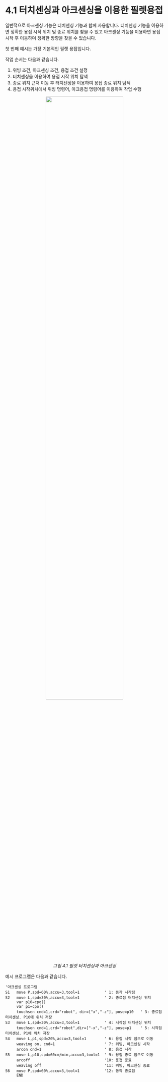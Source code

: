 ﻿# 4.1 터치센싱과 아크센싱을 이용한 필렛용접

일반적으로 아크센싱 기능은 터치센싱 기능과 함께 사용합니다. 터치센싱 기능을 이용하면 정확한 용접 시작 위치 및 종료 위치를 찾을 수 있고 아크센싱 기능을 이용하면 용접 시작 후 이동하며 정확한 방향을 찾을 수 있습니다.

첫 번째 예시는 가장 기본적인 필렛 용접입니다.

작업 순서는 다음과 같습니다.
1)	위빙 조건, 아크센싱 조건, 용접 조건 설정 
2)	터치센싱을 이용하여 용접 시작 위치 탐색
3)	종료 위치 근처 이동 후 터치센싱을 이용하여 용접 종료 위치 탐색
4)	용접 시작위치에서 위빙 명령어, 아크용접 명령어를 이용하여 작업 수행


<p align="center">
 <img src="../../_assets/4_1.png" width="70%"></img>
 <em><p align="center">그림 4.1 필렛 터치센싱과 아크센싱</p></em>
</p>


예시 프로그램은 다음과 같습니다.

~~~~~~~아크센싱 프로그램: 0001.JOB~~~~~~~~~~~~~~~ 
'아크센싱 프로그램
S1   move P,spd=60%,accu=3,tool=1  			' 1: 동작 시작점
S2   move L,spd=30%,accu=3,tool=1  			' 2: 종료점 터치센싱 위치
     var p10=cpo()
     var p1=cpo()
     touchsen cnd=1,crd="robot", dir=["x","-z"], pose=p10 	' 3: 종료점 터치센싱. P10에 위치 저장
S3   move L,spd=30%,accu=3,tool=1  			' 4: 시작점 터치센싱 위치
     touchsen cnd=1,crd="robot",dir=["-x","-z"], pose=p1 	' 5: 시작점 터치센싱. P1에 위치 저장
S4   move L,p1,spd=20%,accu=3,tool=1		' 6: 용접 시작 점으로 이동
     weaving on, cnd=1				        ' 7: 위빙, 아크센싱 시작
     arcon cnd=1				            ' 8: 용접 시작
S5   move L,p10,spd=60cm/min,accu=3,tool=1	' 9: 용접 종료 점으로 이동
     arcoff	    			                '10: 용접 종료
     weaving off			                '11: 위빙, 아크센싱 종료
S6   move P,spd=60%,accu=3,tool=1 	        '12: 동작 종료점
     END
~~~~~~~~~~~~~~~~~~~~~~~~~~~~~~~~~~~~~~~~~~~~~~~~~~
